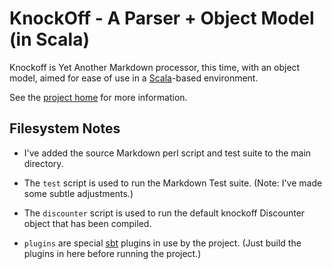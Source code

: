 KnockOff - A Parser + Object Model (in Scala)
=============================================

Knockoff is Yet Another Markdown processor, this time, with an object model, aimed
for ease of use in a [Scala](http://scala-lang.org)-based environment.

See the [project home](http://tristanhunt.com/projects/knockoff) for more
information.

## Filesystem Notes ##

* I've added the source Markdown perl script and test suite to the main directory.

* The `test` script is used to run the Markdown Test suite. (Note: I've made some
  subtle adjustments.)

* The `discounter` script is used to run the default knockoff Discounter object that
  has been compiled.

* `plugins` are special [sbt](http://code.google.com/p/simple-build-tool/) plugins
  in use by the project. (Just build the plugins in here before running the
  project.)
